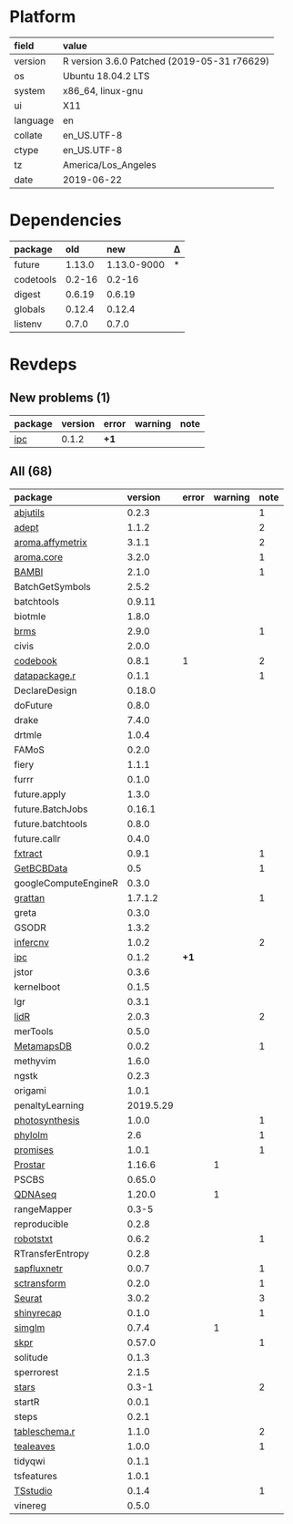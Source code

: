 # Platform

|field    |value                                       |
|:--------|:-------------------------------------------|
|version  |R version 3.6.0 Patched (2019-05-31 r76629) |
|os       |Ubuntu 18.04.2 LTS                          |
|system   |x86_64, linux-gnu                           |
|ui       |X11                                         |
|language |en                                          |
|collate  |en_US.UTF-8                                 |
|ctype    |en_US.UTF-8                                 |
|tz       |America/Los_Angeles                         |
|date     |2019-06-22                                  |

# Dependencies

|package   |old    |new         |Δ  |
|:---------|:------|:-----------|:--|
|future    |1.13.0 |1.13.0-9000 |*  |
|codetools |0.2-16 |0.2-16      |   |
|digest    |0.6.19 |0.6.19      |   |
|globals   |0.12.4 |0.12.4      |   |
|listenv   |0.7.0  |0.7.0       |   |

# Revdeps

## New problems (1)

|package                |version |error  |warning |note |
|:----------------------|:-------|:------|:-------|:----|
|[ipc](problems.md#ipc) |0.1.2   |__+1__ |        |     |

## All (68)

|package                                         |version   |error  |warning |note |
|:-----------------------------------------------|:---------|:------|:-------|:----|
|[abjutils](problems.md#abjutils)                |0.2.3     |       |        |1    |
|[adept](problems.md#adept)                      |1.1.2     |       |        |2    |
|[aroma.affymetrix](problems.md#aromaaffymetrix) |3.1.1     |       |        |2    |
|[aroma.core](problems.md#aromacore)             |3.2.0     |       |        |1    |
|[BAMBI](problems.md#bambi)                      |2.1.0     |       |        |1    |
|BatchGetSymbols                                 |2.5.2     |       |        |     |
|batchtools                                      |0.9.11    |       |        |     |
|biotmle                                         |1.8.0     |       |        |     |
|[brms](problems.md#brms)                        |2.9.0     |       |        |1    |
|civis                                           |2.0.0     |       |        |     |
|[codebook](problems.md#codebook)                |0.8.1     |1      |        |2    |
|[datapackage.r](problems.md#datapackager)       |0.1.1     |       |        |1    |
|DeclareDesign                                   |0.18.0    |       |        |     |
|doFuture                                        |0.8.0     |       |        |     |
|drake                                           |7.4.0     |       |        |     |
|drtmle                                          |1.0.4     |       |        |     |
|FAMoS                                           |0.2.0     |       |        |     |
|fiery                                           |1.1.1     |       |        |     |
|furrr                                           |0.1.0     |       |        |     |
|future.apply                                    |1.3.0     |       |        |     |
|future.BatchJobs                                |0.16.1    |       |        |     |
|future.batchtools                               |0.8.0     |       |        |     |
|future.callr                                    |0.4.0     |       |        |     |
|[fxtract](problems.md#fxtract)                  |0.9.1     |       |        |1    |
|[GetBCBData](problems.md#getbcbdata)            |0.5       |       |        |1    |
|googleComputeEngineR                            |0.3.0     |       |        |     |
|[grattan](problems.md#grattan)                  |1.7.1.2   |       |        |1    |
|greta                                           |0.3.0     |       |        |     |
|GSODR                                           |1.3.2     |       |        |     |
|[infercnv](problems.md#infercnv)                |1.0.2     |       |        |2    |
|[ipc](problems.md#ipc)                          |0.1.2     |__+1__ |        |     |
|jstor                                           |0.3.6     |       |        |     |
|kernelboot                                      |0.1.5     |       |        |     |
|lgr                                             |0.3.1     |       |        |     |
|[lidR](problems.md#lidr)                        |2.0.3     |       |        |2    |
|merTools                                        |0.5.0     |       |        |     |
|[MetamapsDB](problems.md#metamapsdb)            |0.0.2     |       |        |1    |
|methyvim                                        |1.6.0     |       |        |     |
|ngstk                                           |0.2.3     |       |        |     |
|origami                                         |1.0.1     |       |        |     |
|penaltyLearning                                 |2019.5.29 |       |        |     |
|[photosynthesis](problems.md#photosynthesis)    |1.0.0     |       |        |1    |
|[phylolm](problems.md#phylolm)                  |2.6       |       |        |1    |
|[promises](problems.md#promises)                |1.0.1     |       |        |1    |
|[Prostar](problems.md#prostar)                  |1.16.6    |       |1       |     |
|PSCBS                                           |0.65.0    |       |        |     |
|[QDNAseq](problems.md#qdnaseq)                  |1.20.0    |       |1       |     |
|rangeMapper                                     |0.3-5     |       |        |     |
|reproducible                                    |0.2.8     |       |        |     |
|[robotstxt](problems.md#robotstxt)              |0.6.2     |       |        |1    |
|RTransferEntropy                                |0.2.8     |       |        |     |
|[sapfluxnetr](problems.md#sapfluxnetr)          |0.0.7     |       |        |1    |
|[sctransform](problems.md#sctransform)          |0.2.0     |       |        |1    |
|[Seurat](problems.md#seurat)                    |3.0.2     |       |        |3    |
|[shinyrecap](problems.md#shinyrecap)            |0.1.0     |       |        |1    |
|[simglm](problems.md#simglm)                    |0.7.4     |       |1       |     |
|[skpr](problems.md#skpr)                        |0.57.0    |       |        |1    |
|solitude                                        |0.1.3     |       |        |     |
|sperrorest                                      |2.1.5     |       |        |     |
|[stars](problems.md#stars)                      |0.3-1     |       |        |2    |
|startR                                          |0.0.1     |       |        |     |
|steps                                           |0.2.1     |       |        |     |
|[tableschema.r](problems.md#tableschemar)       |1.1.0     |       |        |2    |
|[tealeaves](problems.md#tealeaves)              |1.0.0     |       |        |1    |
|tidyqwi                                         |0.1.1     |       |        |     |
|tsfeatures                                      |1.0.1     |       |        |     |
|[TSstudio](problems.md#tsstudio)                |0.1.4     |       |        |1    |
|vinereg                                         |0.5.0     |       |        |     |

